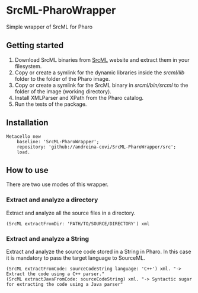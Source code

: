 # SrcML-PharoWrapper
Simple wrapper of SrcML for Pharo

## Getting started

1. Download SrcML binaries from [SrcML](https://www.srcml.org/#download) website and extract them in your filesystem. 
1. Copy or create a symlink for the dynamic libraries inside the _srcml/lib_ folder to the folder of the Pharo image.
1. Copy or create a symlink for the SrcML binary in _srcml/bin/srcml_ to the folder of the image (working directory).
1. Install XMLParser and XPath from the Pharo catalog.
1. Run the tests of the package.

## Installation

```Smalltalk
Metacello new
    baseline: 'SrcML-PharoWrapper';
    repository: 'github://andreina-covi/SrcML-PharoWrapper/src';
    load.
```

## How to use

There are two use modes of this wrapper.

### Extract and analyze a directory
Extract and analyze all the source files in a directory.
```
(SrcML extractFromDir: 'PATH/TO/SOURCE/DIRECTORY') xml
```

### Extract and analyze a String
Extract and analyze the source code stored in a String in Pharo. In this case it is mandatory to pass the target language to SourceML.
```
(SrcML extractFromCode: sourceCodeString language: 'C++') xml. "-> Extract the code using a C++ parser."
(SrcML extractJavaFromCode: sourceCodeString) xml. "-> Syntactic sugar for extracting the code using a Java parser"
```

